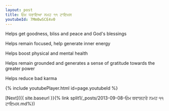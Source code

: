 ```yaml
---
layout: post
title: ਓਮ ਧਰਾਇਆ ਨਮਹ ੧੧ ਟਾਇਮਸ
youtubeId: 7Mm0wSCE4v0
---
```

 
 
Helps get goodness, bliss and peace and God's blessings
 
Helps remain focused, help generate inner energy 
 
Helps boost physical and mental health 
 
Helps remain grounded and generates a sense of gratitude towards the greater power 
 
Helps reduce bad karma
 
 
 
 


{% include youtubePlayer.html id=page.youtubeId %}
 
[Next]({{ site.baseurl }}{% link  split1/_posts/2013-09-08-ਓਮ ਥਵਾਸ਼ਟਰੇ ਨਮਹ ੧੧ ਟਾਇਮਸ.md%})
 
